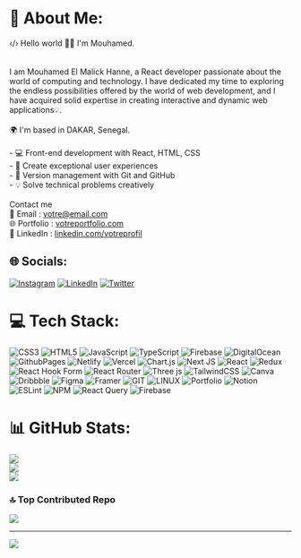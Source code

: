 # 💫 About Me:
‹/› Hello world 👋🏽 I'm Mouhamed.<br><br><br>I am Mouhamed El Malick Hanne, a React developer passionate about the world of computing and technology. I have dedicated my time to exploring the endless possibilities offered by the world of web development, and I have acquired solid expertise in creating interactive and dynamic web applications💡.<br><br>🌍  I'm based in DAKAR, Senegal.<br><br>- 💻 Front-end development with React, HTML, CSS<br>- 🔧 Create exceptional user experiences<br>- 📁 Version management with Git and GitHub<br>- 💡 Solve technical problems creatively<br><br>Contact me<br>📧 Email : [votre@email.com](mailto:votre@email.com)<br>🌐 Portfolio : [votreportfolio.com](https://www.votreportfolio.com)<br>📲 LinkedIn : [linkedin.com/votreprofil](https://www.linkedin.com/votreprofil)<br>


## 🌐 Socials:
[![Instagram](https://img.shields.io/badge/Instagram-%23E4405F.svg?logo=Instagram&logoColor=white)](
geek___genius) [![LinkedIn](https://img.shields.io/badge/LinkedIn-%230077B5.svg?logo=linkedin&logoColor=white)](https://linkedin.com/in/mouhamed) [![Twitter](https://img.shields.io/badge/Twitter-%231DA1F2.svg?logo=Twitter&logoColor=white)](https://twitter.com/@MouhamedHanne13) 

# 💻 Tech Stack:
![CSS3](https://img.shields.io/badge/css3-%231572B6.svg?style=for-the-badge&logo=css3&logoColor=white) ![HTML5](https://img.shields.io/badge/html5-%23E34F26.svg?style=for-the-badge&logo=html5&logoColor=white) ![JavaScript](https://img.shields.io/badge/javascript-%23323330.svg?style=for-the-badge&logo=javascript&logoColor=%23F7DF1E) ![TypeScript](https://img.shields.io/badge/typescript-%23007ACC.svg?style=for-the-badge&logo=typescript&logoColor=white) ![Firebase](https://img.shields.io/badge/firebase-%23039BE5.svg?style=for-the-badge&logo=firebase) ![DigitalOcean](https://img.shields.io/badge/DigitalOcean-%230167ff.svg?style=for-the-badge&logo=digitalOcean&logoColor=white) ![GithubPages](https://img.shields.io/badge/github%20pages-121013?style=for-the-badge&logo=github&logoColor=white) ![Netlify](https://img.shields.io/badge/netlify-%23000000.svg?style=for-the-badge&logo=netlify&logoColor=#00C7B7) ![Vercel](https://img.shields.io/badge/vercel-%23000000.svg?style=for-the-badge&logo=vercel&logoColor=white) ![Chart.js](https://img.shields.io/badge/chart.js-F5788D.svg?style=for-the-badge&logo=chart.js&logoColor=white) ![Next JS](https://img.shields.io/badge/Next-black?style=for-the-badge&logo=next.js&logoColor=white) ![React](https://img.shields.io/badge/react-%2320232a.svg?style=for-the-badge&logo=react&logoColor=%2361DAFB) ![Redux](https://img.shields.io/badge/redux-%23593d88.svg?style=for-the-badge&logo=redux&logoColor=white) ![React Hook Form](https://img.shields.io/badge/React%20Hook%20Form-%23EC5990.svg?style=for-the-badge&logo=reacthookform&logoColor=white) ![React Router](https://img.shields.io/badge/React_Router-CA4245?style=for-the-badge&logo=react-router&logoColor=white) ![Three js](https://img.shields.io/badge/threejs-black?style=for-the-badge&logo=three.js&logoColor=white) ![TailwindCSS](https://img.shields.io/badge/tailwindcss-%2338B2AC.svg?style=for-the-badge&logo=tailwind-css&logoColor=white) ![Canva](https://img.shields.io/badge/Canva-%2300C4CC.svg?style=for-the-badge&logo=Canva&logoColor=white) ![Dribbble](https://img.shields.io/badge/Dribbble-EA4C89?style=for-the-badge&logo=dribbble&logoColor=white) ![Figma](https://img.shields.io/badge/figma-%23F24E1E.svg?style=for-the-badge&logo=figma&logoColor=white) ![Framer](https://img.shields.io/badge/Framer-black?style=for-the-badge&logo=framer&logoColor=blue) ![GIT](https://img.shields.io/badge/Git-fc6d26?style=for-the-badge&logo=git&logoColor=white) ![LINUX](https://img.shields.io/badge/Linux-FCC624?style=for-the-badge&logo=linux&logoColor=black) ![Portfolio](https://img.shields.io/badge/Portfolio-%23000000.svg?style=for-the-badge&logo=firefox&logoColor=#FF7139) ![Notion](https://img.shields.io/badge/Notion-%23000000.svg?style=for-the-badge&logo=notion&logoColor=white) ![ESLint](https://img.shields.io/badge/ESLint-4B3263?style=for-the-badge&logo=eslint&logoColor=white) ![NPM](https://img.shields.io/badge/NPM-%23CB3837.svg?style=for-the-badge&logo=npm&logoColor=white) ![React Query](https://img.shields.io/badge/-React%20Query-FF4154?style=for-the-badge&logo=react%20query&logoColor=white) ![Firebase](https://img.shields.io/badge/Firebase-039BE5?style=for-the-badge&logo=Firebase&logoColor=white)
# 📊 GitHub Stats:
![](https://github-readme-stats.vercel.app/api?username=mouhamedhanne&theme=dark&hide_border=false&include_all_commits=true&count_private=true)<br/>
![](https://github-readme-streak-stats.herokuapp.com/?user=mouhamedhanne&theme=dark&hide_border=false)<br/>
![](https://github-readme-stats.vercel.app/api/top-langs/?username=mouhamedhanne&theme=dark&hide_border=false&include_all_commits=true&count_private=true&layout=compact)

### 🔝 Top Contributed Repo
![](https://github-contributor-stats.vercel.app/api?username=mouhamedhanne&limit=5&theme=dark&combine_all_yearly_contributions=true)

---
[![](https://visitcount.itsvg.in/api?id=mouhamedhanne&icon=0&color=0)](https://visitcount.itsvg.in)

<!-- Proudly created with GPRM ( https://gprm.itsvg.in ) -->
